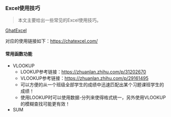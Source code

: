 ### Excel使用技巧

> 本文主要给出一些常见的Excel使用技巧。



[GhatExcel](https://mp.weixin.qq.com/s/sSbvbJ2Zc3igj017OlybMA)

对应的使用链接如下：https://chatexcel.com/





#### 常用函数功能

- VLOOKUP
  - LOOKUP参考链接：https://zhuanlan.zhihu.com/p/31202670
  - VLOOKUP参考链接：https://zhuanlan.zhihu.com/p/29161495
  - 可以方便的从一个班级全部学生的成绩中迅速匹配出某个习题课班学生的成绩！
  - 使用LOOKUP时可以使用数据-分列来使得格式统一，另外使用VLOOKUP的模糊查找可能更有效！
- SUM





